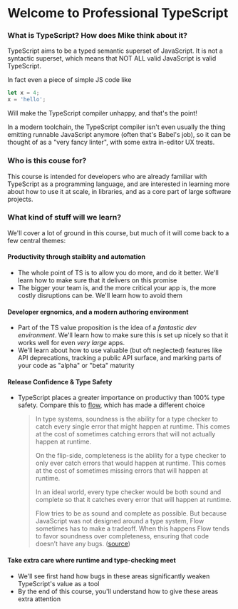 # Welcome to Professional TypeScript

### What is TypeScript? How does Mike think about it?

TypeScript aims to be a typed semantic superset of JavaScript. It is not a
syntactic superset, which means that NOT ALL valid JavaScript is valid TypeScript.

In fact even a piece of simple JS code like

```js
let x = 4;
x = 'hello';
```

Will make the TypeScript compiler unhappy, and that's the point!

In a modern toolchain, the TypeScript compiler isn't even usually the
thing emitting runnable JavaScript anymore (often that's Babel's job),
so it can be thought of as a "very fancy linter", with some extra
in-editor UX treats.

### Who is this couse for?

This course is intended for developers who are already familiar with TypeScript
as a programming language, and are interested in learning more about how
to use it at scale, in libraries, and as a core part of large software projects.

### What kind of stuff will we learn?

We'll cover a lot of ground in this course, but much of it will come back to a
few central themes:

#### Productivity through staiblity and automation

- The whole point of TS is to allow you do more, and do it better. We'll learn how to make sure that it delivers on this promise
- The bigger your team is, and the more critical your app is, the more costly disruptions can be. We'll learn how to avoid them

#### Developer ergnomics, and a modern authoring environment

- Part of the TS value proposition is the idea of a _fantastic dev environment_.
  We'll learn how to make sure this is set up nicely so that it works well
  for even _very large_ apps.
- We'll learn about how to use valuable (but oft neglected) features like API
  deprecations, tracking a public API surface, and marking parts of your
  code as "alpha" or "beta" maturity

#### Release Confidence & Type Safety

- TypeScript places a greater importance on productivy than 100% type safety.
  Compare this to [flow](https://flow.org), which has made a different choice
  > In type systems, soundness is the ability for a type checker to catch every single error that might happen at runtime. This comes at the cost of sometimes catching errors that will not actually happen at runtime.
  >
  > On the flip-side, completeness is the ability for a type checker to only ever catch errors that would happen at runtime. This comes at the cost of sometimes missing errors that will happen at runtime.
  >
  > In an ideal world, every type checker would be both sound and complete so that it catches every error that will happen at runtime.
  >
  > Flow tries to be as sound and complete as possible. But because JavaScript was not designed around a type system, Flow sometimes has to make a tradeoff. When this happens Flow tends to favor soundness over completeness, ensuring that code doesn’t have any bugs. ([source](https://flow.org/en/docs/lang/types-and-expressions/#toc-soundness-and-completeness))

#### Take extra care where runtime and type-checking meet

- We'll see first hand how bugs in these areas significantly weaken TypeScript's value as a tool
- By the end of this course, you'll understand how to give these areas extra attention
